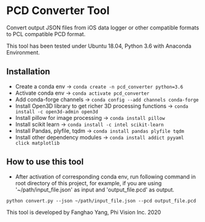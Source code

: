 # PCD Converter Tool
Convert output JSON files from iOS data logger or other compatible formats to PCL compatible PCD format.

This tool has been tested under Ubuntu 18.04, Python 3.6 with Anaconda Environment.

## Installation
* Create a conda env -> `conda create -n pcd_converter python=3.6`
* Activate conda env -> `conda activate pcd_converter`
* Add conda-forge channels -> `conda config --add channels conda-forge`
* Install Open3D library to get richer 3D processing functions -> `conda install -c open3d-admin open3d`
* Install pillow for image processing -> `conda install pillow`
* Install scikit learn -> `conda install -c intel scikit-learn`
* Install Pandas, plyfile, tqdm -> `conda install pandas plyfile tqdm`
* Install other dependency modules -> `conda install addict pyyaml click matplotlib`

## How to use this tool
* After activation of corresponding conda env, run following command in root directory of this project, for example,
if you are using '~/path/input_file.json' as input and 'output_file.pcd' as output.
```shell script
python convert.py --json ~/path/input_file.json --pcd output_file.pcd
```

This tool is developed by Fanghao Yang, Phi Vision Inc. 2020